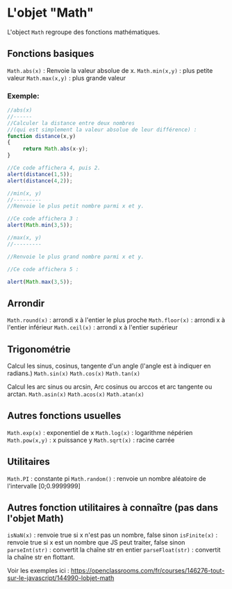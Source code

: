 # L'objet "Math"

L'object `Math` regroupe des fonctions mathématiques.

## Fonctions basiques

`Math.abs(x)` : Renvoie la valeur absolue de x.
`Math.min(x,y)` : plus petite valeur
`Math.max(x,y)` : plus grande valeur

### Exemple:

```js
//abs(x)
//------
//Calculer la distance entre deux nombres 
//(qui est simplement la valeur absolue de leur différence) :
function distance(x,y)
{
     return Math.abs(x-y);
}

//Ce code affichera 4, puis 2.
alert(distance(1,5));
alert(distance(4,2));

//min(x, y)
//---------
//Renvoie le plus petit nombre parmi x et y.

//Ce code affichera 3 :
alert(Math.min(3,5));

//max(x, y)
//---------

//Renvoie le plus grand nombre parmi x et y.

//Ce code affichera 5 :

alert(Math.max(3,5));
```

## Arrondir

`Math.round(x)` : arrondi x à l'entier le plus proche
`Math.floor(x)` : arrondi x à l'entier inférieur
`Math.ceil(x)` : arrondi x à l'entier supérieur

## Trigonométrie

Calcul les sinus, cosinus, tangente d'un angle (l'angle est à indiquer en radians.)
`Math.sin(x)`
`Math.cos(x)`
`Math.tan(x)`

Calcul les arc sinus ou arcsin, Arc cosinus ou arccos et arc tangente ou arctan.
`Math.asin(x)`
`Math.acos(x)`
`Math.atan(x)`

## Autres fonctions usuelles

`Math.exp(x)` : exponentiel de x
`Math.log(x)` : logarithme népérien
`Math.pow(x,y)` : x puissance y
`Math.sqrt(x)` : racine carrée

## Utilitaires

`Math.PI` : constante pi
`Math.random()` : renvoie un nombre aléatoire de l'intervalle [0;0.9999999]

## Autres fonction utilitaires à connaître (pas dans l'objet Math)

`isNaN(x)` : renvoie true si x n'est pas un nombre, false sinon
`isFinite(x)` : renvoie true si x est un nombre que JS peut traiter, false sinon
`parseInt(str)` : convertit la chaîne str en entier
`parseFloat(str)` : convertit la chaîne str en flottant.

Voir les exemples ici :
https://openclassrooms.com/fr/courses/146276-tout-sur-le-javascript/144990-lobjet-math